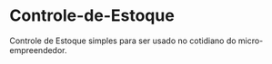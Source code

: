 # Controle-de-Estoque
Controle de Estoque simples para ser usado no cotidiano do micro-empreendedor.
